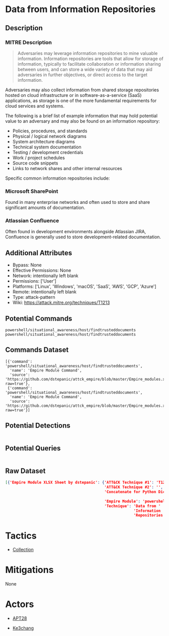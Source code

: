 
# Data from Information Repositories

## Description

### MITRE Description

> Adversaries may leverage information repositories to mine valuable information. Information repositories are tools that allow for storage of information, typically to facilitate collaboration or information sharing between users, and can store a wide variety of data that may aid adversaries in further objectives, or direct access to the target information.

Adversaries may also collect information from shared storage repositories hosted on cloud infrastructure or in software-as-a-service (SaaS) applications, as storage is one of the more fundamental requirements for cloud services and systems.

The following is a brief list of example information that may hold potential value to an adversary and may also be found on an information repository:

* Policies, procedures, and standards
* Physical / logical network diagrams
* System architecture diagrams
* Technical system documentation
* Testing / development credentials
* Work / project schedules
* Source code snippets
* Links to network shares and other internal resources

Specific common information repositories include:

### Microsoft SharePoint
Found in many enterprise networks and often used to store and share significant amounts of documentation.

### Atlassian Confluence
Often found in development environments alongside Atlassian JIRA, Confluence is generally used to store development-related documentation.

## Additional Attributes

* Bypass: None
* Effective Permissions: None
* Network: intentionally left blank
* Permissions: ['User']
* Platforms: ['Linux', 'Windows', 'macOS', 'SaaS', 'AWS', 'GCP', 'Azure']
* Remote: intentionally left blank
* Type: attack-pattern
* Wiki: https://attack.mitre.org/techniques/T1213

## Potential Commands

```
powershell/situational_awareness/host/findtrusteddocuments
powershell/situational_awareness/host/findtrusteddocuments
```

## Commands Dataset

```
[{'command': 'powershell/situational_awareness/host/findtrusteddocuments',
  'name': 'Empire Module Command',
  'source': 'https://github.com/dstepanic/attck_empire/blob/master/Empire_modules.xlsx?raw=true'},
 {'command': 'powershell/situational_awareness/host/findtrusteddocuments',
  'name': 'Empire Module Command',
  'source': 'https://github.com/dstepanic/attck_empire/blob/master/Empire_modules.xlsx?raw=true'}]
```

## Potential Detections

```json

```

## Potential Queries

```json

```

## Raw Dataset

```json
[{'Empire Module XLSX Sheet by dstepanic': {'ATT&CK Technique #1': 'T1213',
                                            'ATT&CK Technique #2': '',
                                            'Concatenate for Python Dictionary': '"powershell/situational_awareness/host/findtrusteddocuments":  '
                                                                                 '["T1213"],',
                                            'Empire Module': 'powershell/situational_awareness/host/findtrusteddocuments',
                                            'Technique': 'Data from '
                                                         'Information '
                                                         'Repositories'}}]
```

# Tactics


* [Collection](../tactics/Collection.md)


# Mitigations

None

# Actors


* [APT28](../actors/APT28.md)

* [Ke3chang](../actors/Ke3chang.md)
    
